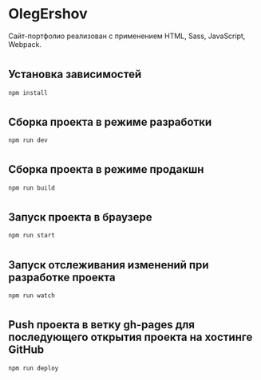# OlegErshov
Сайт-портфолио реализован с применением HTML, Sass, JavaScript, Webpack.
# <h2>Установка зависимостей</h2>
```
npm install
```
# <h2>Сборка проекта в режиме разработки</h2>
```
npm run dev
```
# <h2>Сборка проекта в режиме продакшн</h2>
```
npm run build
```
# <h2>Запуск проекта в браузере</h2>
```
npm run start
```
# <h2>Запуск отслеживания изменений при разработке проекта</h2>
```
npm run watch
```
# <h2>Push проекта в ветку gh-pages для последующего открытия проекта на хостинге GitHub</h2>
```
npm run deploy
```
